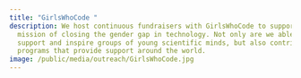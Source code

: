 ```yaml
---
title: "GirlsWhoCode "
description: We host continuous fundraisers with GirlsWhoCode to support their
  mission of closing the gender gap in technology. Not only are we able to
  support and inspire groups of young scientific minds, but also contribute to
  programs that provide support around the world.
image: /public/media/outreach/GirlsWhoCode.jpg
---
```

